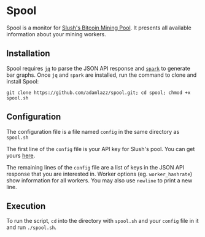 # Spool

Spool is a monitor for [Slush's Bitcoin Mining Pool][1]. It presents all available information about your mining workers.

## Installation

Spool requires [`jq`][2] to parse the JSON API response and [`spark`][3] to generate bar graphs. Once `jq` and `spark` are installed, run the command to clone and install Spool:

```
git clone https://github.com/adamlazz/spool.git; cd spool; chmod +x spool.sh
```

## Configuration

The configuration file is a file named `config` in the same directory as `spool.sh`

The first line of the `config` file is your API key for Slush's pool. You can get yours [here][4].

The remaining lines of the `config` file are a list of keys in the JSON API response that you are interested in. Worker options (eg. `worker_hashrate`) show information for all workers. You may also use `newline` to print a new line.

## Execution

To run the script, `cd` into the directory with `spool.sh` and your `config` file in it and run `./spool.sh`.

[1]: http://mining.bitcoin.cz/
[2]: http://stedolan.github.io/jq/
[3]: https://github.com/holman/spark
[4]: https://mining.bitcoin.cz/accounts/token-manage/
